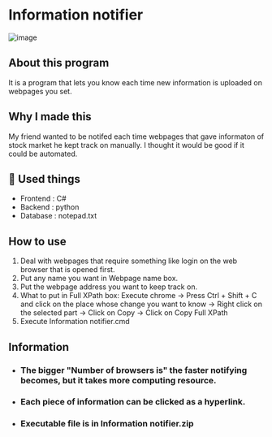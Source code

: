 # Information notifier
![image](https://user-images.githubusercontent.com/67142421/175791197-45eee1c5-5e88-49e6-9767-fdfd4647b531.png)

## About this program
It is a program that lets you know each time new information is uploaded on webpages you set.

## Why I made this
My friend wanted to be notifed each time webpages that gave informaton of stock market he kept track on manually. I thought it would be good if it could be automated.

## 🧰 Used things
* Frontend : C#
* Backend : python
* Database : notepad.txt

## How to use
1. Deal with webpages that require something like login on the web browser that is opened first.
2. Put any name you want in Webpage name box.
3. Put the webpage address you want to keep track on.
4. What to put in Full XPath box:
  Execute chrome -> Press Ctrl + Shift + C and click on the place whose change you want to know -> Right click on the selected part
  -> Click on Copy -> Click on Copy Full XPath
5. Execute Information notifier.cmd

## Information
* ### The bigger "Number of browsers is" the faster notifying becomes, but it takes more computing resource.
* ### Each piece of information can be clicked as a hyperlink.
* ### Executable file is in Information notifier.zip
